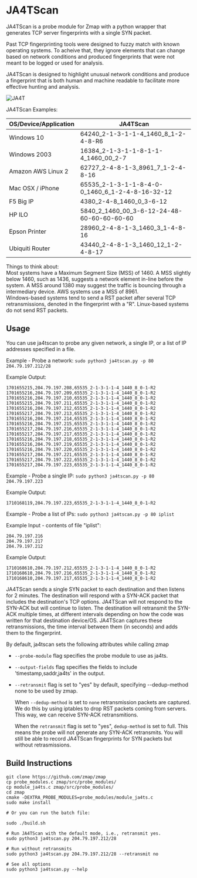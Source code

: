 # JA4TScan

JA4TScan is a probe module for Zmap with a python wrapper that generates TCP server fingerprints with a single SYN packet.  

Past TCP fingerprinting tools were designed to fuzzy match with known operating systems. To acheive that, they ignore elements that can change based on network conditions and produced fingerprints that were not meant to be logged or used for analysis. 

JA4TScan is designed to highlight unusual network conditions and produce a fingerprint that is both human and machine readable to facilitate more effective hunting and analysis.

![JA4T](https://github.com/FoxIO-LLC/ja4/blob/main/technical_details/JA4T.png)

JA4TScan Examples:

| OS/Device/Application | JA4TScan |
|-----|-----|
| Windows 10 | 64240_2-1-3-1-1-4_1460_8_1-2-4-8-R6 |
| Windows 2003 | 16384_2-1-3-1-1-8-1-1-4_1460_00_2-7 |
| Amazon AWS Linux 2 | 62727_2-4-8-1-3_8961_7_1-2-4-8-16 |
| Mac OSX / iPhone | 65535_2-1-3-1-1-8-4-0-0_1460_6_1-2-4-8-16-32-12 |
| F5 Big IP | 4380_2-4-8_1460_0_3-6-12 |
| HP ILO | 5840_2_1460_00_3-6-12-24-48-60-60-60-60-60 |
| Epson Printer | 28960_2-4-8-1-3_1460_3_1-4-8-16 |
| Ubiquiti Router | 43440_2-4-8-1-3_1460_12_1-2-4-8-17 |

Things to think about:  
Most systems have a Maximum Segment Size (MSS) of 1460. A MSS slightly below 1460, such as 1436, suggests a network element in-line before the system. A MSS around 1380 may suggest the traffic is bouncing through a intermediary device. AWS systems use a MSS of 8961.  
Windows-based systems tend to send a RST packet after several TCP retransmissions, denoted in the fingerprint with a "R". Linux-based systems do not send RST packets.

## Usage

You can use ja4tscan to probe any given network, a single IP, or a list of IP addresses specified in a file.

Example - Probe a network:
`sudo python3 ja4tscan.py -p 80 204.79.197.212/28`

Example Output:
```
1701655215,204.79.197.208,65535_2-1-3-1-1-4_1440_8_0-1-R2
1701655216,204.79.197.209,65535_2-1-3-1-1-4_1440_8_0-1-R2
1701655216,204.79.197.210,65535_2-1-3-1-1-4_1440_8_0-1-R2
1701655215,204.79.197.211,65535_2-1-3-1-1-4_1440_8_0-1-R2
1701655216,204.79.197.212,65535_2-1-3-1-1-4_1440_8_0-1-R2
1701655217,204.79.197.213,65535_2-1-3-1-1-4_1440_8_0-1-R2
1701655216,204.79.197.214,65535_2-1-3-1-1-4_1440_8_0-1-R2
1701655216,204.79.197.215,65535_2-1-3-1-1-4_1440_8_0-1-R2
1701655217,204.79.197.216,65535_2-1-3-1-1-4_1440_8_0-1-R2
1701655217,204.79.197.217,65535_2-1-3-1-1-4_1440_8_0-1-R2
1701655216,204.79.197.218,65535_2-1-3-1-1-4_1440_8_0-1-R2
1701655216,204.79.197.219,65535_2-1-3-1-1-4_1440_8_0-1-R2
1701655216,204.79.197.220,65535_2-1-3-1-1-4_1440_8_0-1-R2
1701655217,204.79.197.221,65535_2-1-3-1-1-4_1440_8_0-1-R2
1701655217,204.79.197.222,65535_2-1-3-1-1-4_1440_8_0-1-R2
1701655217,204.79.197.223,65535_2-1-3-1-1-4_1440_8_0-1-R2
```

Example - Probe a single IP:
`sudo python3 ja4tscan.py -p 80 204.79.197.223`

Example Output:
```
1710168119,204.79.197.223,65535_2-1-3-1-1-4_1440_8_0-1-R2
```

Example - Probe a list of IPs:
`sudo python3 ja4tscan.py -p 80 iplist`

Example Input - contents of file "iplist":
```
204.79.197.216
204.79.197.217
204.79.197.212
```
Example Output:
```
1710168610,204.79.197.212,65535_2-1-3-1-1-4_1440_8_0-1-R2
1710168610,204.79.197.216,65535_2-1-3-1-1-4_1440_8_0-1-R2
1710168610,204.79.197.217,65535_2-1-3-1-1-4_1440_8_0-1-R2
```

JA4TScan sends a single SYN packet to each destination and then listens for 2 minutes. The destination will respond with a SYN-ACK packet that includes the destination's TCP options. JA4TScan will not respond to the SYN-ACK but will continue to listen. The destination will retransmit the SYN-ACK multiple times, at different intervals depending on how the code was written for that destination device/OS. JA4TScan captures these retransmissions, the time interval between them (in seconds) and adds them to the fingerprint. 

By default, ja4tscan sets the following attributes while calling zmap
  * `--probe-module` flag specifies the probe module to use as ja4ts.
  * `--output-fields` flag specifies the fields to include 'timestamp,saddr,ja4ts' in the output. 
  * `--retransmit` flag is set to "yes" by default, specifying --dedup-method none to be used by zmap.

    When `--dedup-method` is set to `none` retransmission packets are captured. We do this by using iptables to drop RST packets coming from servers. This way, we can receive SYN-ACK retransmitions.

    When the `retransmit` flag is set to "yes", `dedup-method` is set to full. This means the probe will not generate any SYN-ACK retransmits. You will still be able to record JA4TScan fingerprints for SYN packets but without retrasmissions.

## Build Instructions
```
git clone https://github.com/zmap/zmap
cp probe_modules.c zmap/src/probe_modules/
cp module_ja4ts.c zmap/src/probe_modules/
cd zmap
cmake -DEXTRA_PROBE_MODULES=probe_modules/module_ja4ts.c
sudo make install

# Or you can run the batch file:

sudo ./build.sh

# Run JA4TScan with the default mode, i.e., retransmit yes.
sudo python3 ja4tscan.py 204.79.197.212/28 

# Run without retransmits
sudo python3 ja4tscan.py 204.79.197.212/28 --retransmit no

# See all options
sudo python3 ja4tscan.py --help
```
